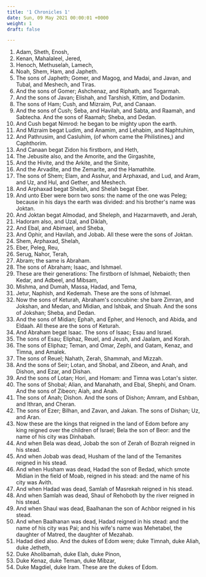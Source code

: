 ```yaml
---
title: '1 Chronicles 1'
date: Sun, 09 May 2021 00:00:01 +0000
weight: 1
draft: false

---
```


1. Adam, Sheth, Enosh,
2. Kenan, Mahalaleel, Jered,
3. Henoch, Methuselah, Lamech,
4. Noah, Shem, Ham, and Japheth.
5. The sons of Japheth; Gomer, and Magog, and Madai, and Javan, and Tubal, and Meshech, and Tiras.
6. And the sons of Gomer; Ashchenaz, and Riphath, and Togarmah.
7. And the sons of Javan; Elishah, and Tarshish, Kittim, and Dodanim.
8. The sons of Ham; Cush, and Mizraim, Put, and Canaan.
9. And the sons of Cush; Seba, and Havilah, and Sabta, and Raamah, and Sabtecha. And the sons of Raamah; Sheba, and Dedan.
10. And Cush begat Nimrod: he began to be mighty upon the earth.
11. And Mizraim begat Ludim, and Anamim, and Lehabim, and Naphtuhim,
12. And Pathrusim, and Casluhim, (of whom came the Philistines,) and Caphthorim.
13. And Canaan begat Zidon his firstborn, and Heth,
14. The Jebusite also, and the Amorite, and the Girgashite,
15. And the Hivite, and the Arkite, and the Sinite,
16. And the Arvadite, and the Zemarite, and the Hamathite.
17. The sons of Shem; Elam, and Asshur, and Arphaxad, and Lud, and Aram, and Uz, and Hul, and Gether, and Meshech.
18. And Arphaxad begat Shelah, and Shelah begat Eber.
19. And unto Eber were born two sons: the name of the one was Peleg; because in his days the earth was divided: and his brother's name was Joktan.
20. And Joktan begat Almodad, and Sheleph, and Hazarmaveth, and Jerah,
21. Hadoram also, and Uzal, and Diklah,
22. And Ebal, and Abimael, and Sheba,
23. And Ophir, and Havilah, and Jobab. All these were the sons of Joktan.
24. Shem, Arphaxad, Shelah,
25. Eber, Peleg, Reu,
26. Serug, Nahor, Terah,
27. Abram; the same is Abraham.
28. The sons of Abraham; Isaac, and Ishmael.
29. These are their generations: The firstborn of Ishmael, Nebaioth; then Kedar, and Adbeel, and Mibsam,
30. Mishma, and Dumah, Massa, Hadad, and Tema,
31. Jetur, Naphish, and Kedemah. These are the sons of Ishmael.
32. Now the sons of Keturah, Abraham's concubine: she bare Zimran, and Jokshan, and Medan, and Midian, and Ishbak, and Shuah. And the sons of Jokshan; Sheba, and Dedan.
33. And the sons of Midian; Ephah, and Epher, and Henoch, and Abida, and Eldaah. All these are the sons of Keturah.
34. And Abraham begat Isaac. The sons of Isaac; Esau and Israel.
35. The sons of Esau; Eliphaz, Reuel, and Jeush, and Jaalam, and Korah.
36. The sons of Eliphaz; Teman, and Omar, Zephi, and Gatam, Kenaz, and Timna, and Amalek.
37. The sons of Reuel; Nahath, Zerah, Shammah, and Mizzah.
38. And the sons of Seir; Lotan, and Shobal, and Zibeon, and Anah, and Dishon, and Ezar, and Dishan.
39. And the sons of Lotan; Hori, and Homam: and Timna was Lotan's sister.
40. The sons of Shobal; Alian, and Manahath, and Ebal, Shephi, and Onam. And the sons of Zibeon; Aiah, and Anah.
41. The sons of Anah; Dishon. And the sons of Dishon; Amram, and Eshban, and Ithran, and Cheran.
42. The sons of Ezer; Bilhan, and Zavan, and Jakan. The sons of Dishan; Uz, and Aran.
43. Now these are the kings that reigned in the land of Edom before any king reigned over the children of Israel; Bela the son of Beor: and the name of his city was Dinhabah.
44. And when Bela was dead, Jobab the son of Zerah of Bozrah reigned in his stead.
45. And when Jobab was dead, Husham of the land of the Temanites reigned in his stead.
46. And when Husham was dead, Hadad the son of Bedad, which smote Midian in the field of Moab, reigned in his stead: and the name of his city was Avith.
47. And when Hadad was dead, Samlah of Masrekah reigned in his stead.
48. And when Samlah was dead, Shaul of Rehoboth by the river reigned in his stead.
49. And when Shaul was dead, Baalhanan the son of Achbor reigned in his stead.
50. And when Baalhanan was dead, Hadad reigned in his stead: and the name of his city was Pai; and his wife's name was Mehetabel, the daughter of Matred, the daughter of Mezahab.
51. Hadad died also. And the dukes of Edom were; duke Timnah, duke Aliah, duke Jetheth,
52. Duke Aholibamah, duke Elah, duke Pinon,
53. Duke Kenaz, duke Teman, duke Mibzar,
54. Duke Magdiel, duke Iram. These are the dukes of Edom.
